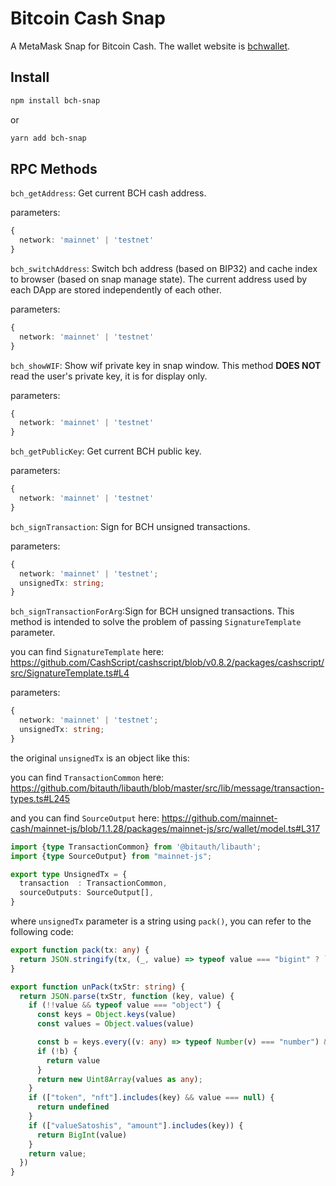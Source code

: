 # Bitcoin Cash Snap

A MetaMask Snap for Bitcoin Cash. The wallet website is [bchwallet](https://bchwallet.cash).

## Install
```sh
npm install bch-snap
```
or
```sh
yarn add bch-snap
```

## RPC Methods
`bch_getAddress`: Get current BCH cash address.

parameters:
```ts
{
  network: 'mainnet' | 'testnet'
}
```

`bch_switchAddress`: Switch bch address (based on BIP32) and cache index to browser (based on snap manage state).
The current address used by each DApp are stored independently of each other.

parameters:
```ts
{
  network: 'mainnet' | 'testnet'
}
```

`bch_showWIF`: Show wif private key in snap window.
This method **DOES NOT** read the user's private key, it is for display only.

parameters:
```ts
{
  network: 'mainnet' | 'testnet'
}
```

`bch_getPublicKey`: Get current BCH public key.

parameters:
```ts
{
  network: 'mainnet' | 'testnet'
}
```

`bch_signTransaction`: Sign for BCH unsigned transactions.

parameters:
```ts
{
  network: 'mainnet' | 'testnet';
  unsignedTx: string;
}
```

`bch_signTransactionForArg`:Sign for BCH unsigned transactions.
This method is intended to solve the problem of passing `SignatureTemplate` parameter.

you can find `SignatureTemplate` here: https://github.com/CashScript/cashscript/blob/v0.8.2/packages/cashscript/src/SignatureTemplate.ts#L4

parameters:
```ts
{
  network: 'mainnet' | 'testnet';
  unsignedTx: string;
}
```

the original `unsignedTx` is an object like this:

you can find `TransactionCommon` here: https://github.com/bitauth/libauth/blob/master/src/lib/message/transaction-types.ts#L245

and you can find `SourceOutput` here: https://github.com/mainnet-cash/mainnet-js/blob/1.1.28/packages/mainnet-js/src/wallet/model.ts#L317
```ts
import {type TransactionCommon} from '@bitauth/libauth';
import {type SourceOutput} from "mainnet-js";

export type UnsignedTx = {
  transaction  : TransactionCommon,
  sourceOutputs: SourceOutput[],
}
```

where `unsignedTx` parameter is a string using `pack()`, you can refer to the following code:
```ts
export function pack(tx: any) {
  return JSON.stringify(tx, (_, value) => typeof value === "bigint" ? `${value.toString()}` : value)
}

export function unPack(txStr: string) {
  return JSON.parse(txStr, function (key, value) {
    if (!!value && typeof value === "object") {
      const keys = Object.keys(value)
      const values = Object.values(value)

      const b = keys.every((v: any) => typeof Number(v) === "number") && values.every((v: any) => typeof v === "number")
      if (!b) {
        return value
      }
      return new Uint8Array(values as any);
    }
    if (["token", "nft"].includes(key) && value === null) {
      return undefined
    }
    if (["valueSatoshis", "amount"].includes(key)) {
      return BigInt(value)
    }
    return value;
  })
}
```
